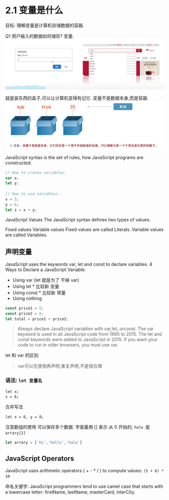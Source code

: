 
# 2.1 变量是什么

目标: 理解变量是计算机存储数据的容器.

Q1 用户输入的数据如何储存? 变量.
![](images/2022-10-31-22-53-33.png)

就是装东西的盒子,可以让计算机变得有记忆.
变量不是数据本身,而是容器.
![](images/2022-10-31-22-54-39.png)


JavaScript syntax is the set of rules, how JavaScript programs are constructed:
```js
// How to create variables:
var x;
let y;

// How to use variables:
x = 5;
y = 6;
let z = x + y;
```

JavaScript Values
The JavaScript syntax defines two types of values:

Fixed values
Variable values
Fixed values are called Literals.
Variable values are called Variables.


## 声明变量  

JavaScript uses the keywords var, let and const to declare variables.
4 Ways to Declare a JavaScript Variable:
- Using var (let 就是为了 干掉 var)
- Using let  * 比较新  变量
- Using const  * 比较新 常量
- Using nothing

```js
const price1 = 5;
const price2 = 6;
let total = price1 + price2;
```

> Always declare JavaScript variables with var,let, orconst.
The var keyword is used in all JavaScript code from 1995 to 2015.
The let and const keywords were added to JavaScript in 2015.
If you want your code to run in older browsers, you must use var.


let 和 var 的区别
> var可以先使用再声明,重复声明,不是很合理


### 语法: `let 变量名`
```
let x;
x = 6;
```
合并写法
```
let x = 6, y = 8;
```

注意数组的使用 
可以保存多个数据.
字面量用 [] 表示
从 0 开始的, `halo `是` arrary[2]`

```js
let arrary = ['hi','hello','halo']
```


## JavaScript Operators
JavaScript uses arithmetic operators ( + - * / ) to compute values:
`(5 + 6) * 10`


命名关键字:
JavaScript programmers tend to use camel case that starts with a lowercase letter:
firstName, lastName, masterCard, interCity.
